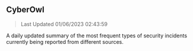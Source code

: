 ## CyberOwl 
> Last Updated 01/06/2023 02:43:59 


A daily updated summary of the most frequent types of security incidents currently being reported from different sources.


